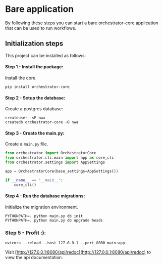 # Bare application

By following these steps you can start a bare orchestrator-core application that can be used to run workflows.


## Initialization steps
This project can be installed as follows:

#### Step 1 - Install the package:
Install the core.
```console
pip install orchestrator-core
```

#### Step 2 - Setup the database:
Create a postgres database:
```console
createuser -sP nwa
createdb orchestrator-core -O nwa
```

#### Step 3 - Create the main.py:
Create a `main.py` file.

```python
from orchestrator import OrchestratorCore
from orchestrator.cli.main import app as core_cli
from orchestrator.settings import AppSettings

app = OrchestratorCore(base_settings=AppSettings())

if __name__ == "__main__":
    core_cli()
```

#### Step 4 - Run the database migrations:
Initialize the migration environment.
```console
PYTHONPATH=. python main.py db init
PYTHONPATH=. python main.py db upgrade heads
```

### Step 5 - Profit :):

```console
uvicorn --reload --host 127.0.0.1 --port 8080 main:app
```

Visit [http://127.0.0.1:8080/api/redoc](http://127.0.0.1:8080/api/redoc) to view the api documentation.
